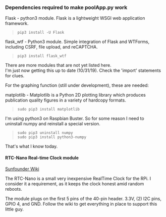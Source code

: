 ### Dependencies required to make poolApp.py work

Flask - python3 module.  Flask is a lightweight WSGI web application framework.

>```pip3 install -U Flask```

flask_wtf - Python3 module.  Simple integration of Flask and WTForms, including CSRF, file upload, and reCAPTCHA.

>```pip3 install flask_wtf```

There are more modules that are not yet listed here.  
I'm just now getting this up to date (10/31/19).  Check the 'import' statements for clues.

For the graphing function (still under development), these are needed:

matplotlib - Matplotlib is a Python 2D plotting library which produces publication quality figures in a variety of hardcopy formats.

>```sudo pip3 install matplotlib```

I'm using python3 on Raspbian Buster.  So for some reason I need to uninstall numpy and reinstall a special version.

>```sudo pip3 uninstall numpy```<br>
>```sudo pip3 install python3-numpy```

That's what I know today.

#### RTC-Nano Real-time Clock module

[Sunfounder Wiki](http://wiki.sunfounder.cc/index.php?title=RTC-Nano )

The RTC-Nano is a small very inexpensive RealTime Clock for the RPi.  I consider it a requirement, as it keeps the clock honest amid random reboots.

The module plugs on the first 5 pins of the 40-pin header.  3.3V, (2) I2C pins, GPIO 4, and GND.  Follow the wiki to get everything in place to support this little guy.


